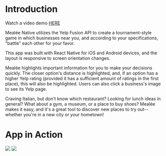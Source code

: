 # Introduction

Watch a video demo <a href='https://www.youtube.com/watch?v=4fCk2A_2OD0'>HERE</a>

Mealée Native utilizes the Yelp Fusion API to create a tournament-style game in which businesses near you, and according to your specifications, "battle" each other for your favor.

This app was built with React Native for iOS and Android devices, and the layout is responsive to screen orientation changes.

Mealée highlights important information for you to make your decisions quickly. The closer option's distance is highlighted, and, if an option has a higher Yelp rating (provided it has a sufficient amount of ratings in the first place),  this will also be highlighted. Users can also click a business's image to see its Yelp page.

Craving Italian, but don't know which restaurant? Looking for lunch ideas in general? What about a gym, a museum, or a place to buy shoes? Mealée makes it easy, and it's a great tool to discover new places to try out--whether you're in a new city or your hometown!

# App in Action
<img src='https://media.giphy.com/media/3ohhwmsFGkLI9ZJNyU/giphy.gif'/>
<img src='https://media.giphy.com/media/3ohhwwoMlVXEHc1QT6/giphy.gif'/>
